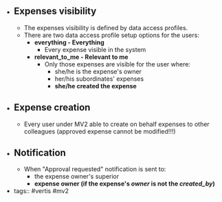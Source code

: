 - ## Expenses visibility
	- The expenses visibility is defined by data access profiles.
	- There are two data access profile setup options for the users:
		- **everything - Everything**
			- Every expense visible in the system
		- **relevant_to_me - Relevant to me**
			- Only those expenses are visible for the user where:
				- she/he is the expense's owner
				- her/his subordinates' expenses
				- **she/he created the expense**
- ## Expense creation
	- Every user under MV2 able to create on behalf expenses to other colleagues (approved expense cannot be modified!!!)
- ## Notification
	- When "Approval requested" notification is sent to:
		- the expense owner's superior
		- **expense owner (if the expense's *owner* is not the *created_by*)**
- tags:: #vertis #mv2